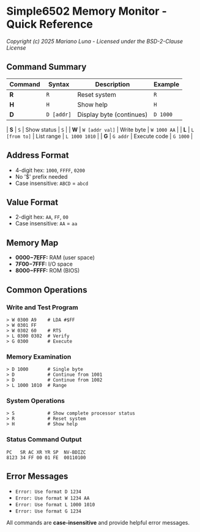 # Simple6502 Memory Monitor - Quick Reference

*Copyright (c) 2025 Mariano Luna - Licensed under the BSD-2-Clause License*

## Command Summary

| Command | Syntax | Description | Example |
|---------|--------|-------------|---------|
| **R** | `R` | Reset system | `R` |
| **H** | `H` | Show help | `H` |
| **D** | `D [addr]` | Display byte (continues) | `D 1000` |

| **S** | `S` | Show status | `S` |
| **W** | `W [addr val]` | Write byte | `W 1000 AA` |
| **L** | `L [from to]` | List range | `L 1000 1010` |
| **G** | `G addr` | Execute code | `G 1000` |

## Address Format
- 4-digit hex: `1000`, `FFFF`, `0200`
- No '$' prefix needed
- Case insensitive: `ABCD` = `abcd`

## Value Format
- 2-digit hex: `AA`, `FF`, `00`
- Case insensitive: `AA` = `aa`

## Memory Map
- **$0000-$7EFF:** RAM (user space)
- **$7F00-$7FFF:** I/O space
- **$8000-$FFFF:** ROM (BIOS)

## Common Operations

### Write and Test Program
```
> W 0300 A9    # LDA #$FF
> W 0301 FF
> W 0302 60    # RTS
> L 0300 0302  # Verify
> G 0300       # Execute
```

### Memory Examination
```
> D 1000       # Single byte
> D            # Continue from 1001
> D            # Continue from 1002
> L 1000 1010  # Range
```

### System Operations
```
> S            # Show complete processor status
> R            # Reset system
> H            # Show help
```

### Status Command Output
```
PC   SR AC XR YR SP  NV-BDIZC
8123 34 FF 00 01 FE  00110100
```

## Error Messages
- `Error: Use format D 1234`
- `Error: Use format W 1234 AA`
- `Error: Use format L 1000 1010`
- `Error: Use format G 1234`

All commands are **case-insensitive** and provide helpful error messages.
